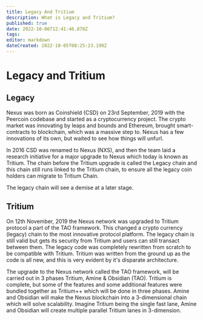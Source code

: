 ```yaml
---
title: Legacy And Tritium
description: What is Legacy and Tritium?
published: true
date: 2022-10-06T12:41:46.878Z
tags: 
editor: markdown
dateCreated: 2022-10-05T08:25:23.199Z
---
```


# Legacy and Tritium

## Legacy

Nexus was born as Coinshield (CSD) on 23rd September, 2019 with the Peercoin codebase and started as a cryptocurrency project. The crypto market was innovating by leaps and bounds and Ethereum, brought smart-contracts to blockchain, which was a massive step to. Nexus has a few innovations of its own, but waited to see how things will unfurl.

In 2016 CSD was renamed to Nexus (NXS), and then the team laid a research initiative for a major upgrade to Nexus which today is known as Tritium. The chain before the Tritium upgrade is called the Legacy chain and this chain still runs linked to the Tritium chain, to ensure all the legacy coin holders can migrate to Tritium Chain.

The legacy chain will see a demise at a later stage.

## Tritium

On 12th November, 2019 the Nexus network was upgraded to Tritium protocol a part of the TAO framework. This changed a crypto currency (legacy) chain to the most innovative protocol platform. The legacy chain is still valid but gets its security from Tritium and users can still transact between them. The legacy code was completely rewritten from scratch to be compatible with Tritium. Tritium was written from the ground up as the code is all new, and this is very evident by it's disparate architecture.&#x20;

The upgrade to the Nexus network called the TAO framework, will be carried out in 3 phases Tritium, Amine & Obsidian (TAO). Tritium is complete, but some of the features and some additional features were bundled together as Tritium++ which will be done in three phases. Amine and Obsidian will make the Nexus blockchain into a 3-dimensional chain which will solve scalability. Imagine Tritium being the single fast lane, Amine and Obsidian will create multiple parallel Tritium lanes in 3-dimension.&#x20;
